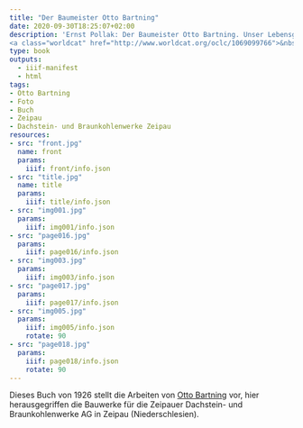 ```yaml
---
title: "Der Baumeister Otto Bartning"
date: 2020-09-30T18:25:07+02:00
description: 'Ernst Pollak: Der Baumeister Otto Bartning. Unser Lebensgefühl gestaltet in seinem Werk. Kurt Schroeder, Bonn 1926.
<a class="worldcat" href="http://www.worldcat.org/oclc/1069099766">&nbsp;</a>'
type: book
outputs:
  - iiif-manifest
  - html
tags:
- Otto Bartning
- Foto
- Buch
- Zeipau
- Dachstein- und Braunkohlenwerke Zeipau
resources:
- src: "front.jpg"
  name: front
  params:
    iiif: front/info.json
- src: "title.jpg"
  name: title
  params:
    iiif: title/info.json
- src: "img001.jpg"
  params:
    iiif: img001/info.json
- src: "page016.jpg"
  params:
    iiif: page016/info.json
- src: "img003.jpg"
  params:
    iiif: img003/info.json
- src: "page017.jpg"
  params:
    iiif: page017/info.json
- src: "img005.jpg"
  params:
    iiif: img005/info.json
    rotate: 90
- src: "page018.jpg"
  params:
    iiif: page018/info.json
    rotate: 90
---
```


Dieses Buch von 1926 stellt die Arbeiten von [Otto Bartning](https://de.wikipedia.org/wiki/Otto_Bartning) vor, hier herausgegriffen die  Bauwerke für die Zeipauer Dachstein- und Braunkohlenwerke AG in Zeipau (Niederschlesien).
<!--more-->
